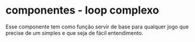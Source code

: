 <h1>componentes - loop complexo</h1>

Esse componente tem como função servir de base
para qualquer jogo que precise de um simples e que seja de fácil entendimento. 